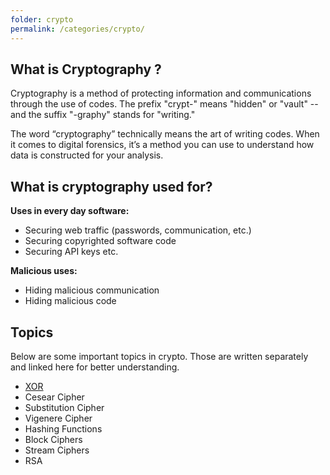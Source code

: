 ```yaml
---
folder: crypto
permalink: /categories/crypto/
---
```


## What is Cryptography ?

Cryptography is a method of protecting information and communications through the use of codes. The prefix "crypt-" means "hidden" or "vault" -- and the suffix "-graphy" stands for "writing."

The word “cryptography” technically means the art of writing codes. When it comes to digital forensics, it’s a method you can use to understand how data is constructed for your analysis.

## What is cryptography used for?

**Uses in every day software:**
- Securing web traffic (passwords, communication, etc.)
- Securing copyrighted software code
- Securing API keys etc.

**Malicious uses:**
- Hiding malicious communication
- Hiding malicious code

## Topics

Below are some important topics in crypto. Those are written separately and linked here for better understanding.

- [XOR](/sub-categories/xor)
- Cesear Cipher
- Substitution Cipher
- Vigenere Cipher
- Hashing Functions
- Block Ciphers
- Stream Ciphers
- RSA
